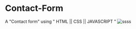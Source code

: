 # Contact-Form
A "Contact form" using " HTML || CSS || JAVASCRIPT "
![ssss](https://github.com/mustuqalbi/Contact-Form/assets/131846387/04db7adc-b79d-4500-b764-7e36ae5173d4)
